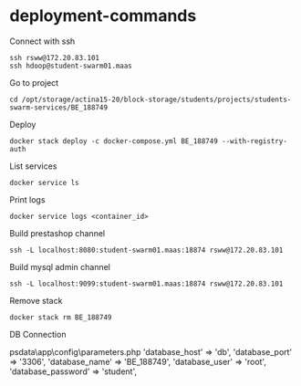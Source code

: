 # deployment-commands

Connect with ssh
```
ssh rsww@172.20.83.101
ssh hdoop@student-swarm01.maas
```

Go to project
```
cd /opt/storage/actina15-20/block-storage/students/projects/students-swarm-services/BE_188749
```

Deploy
```
docker stack deploy -c docker-compose.yml BE_188749 --with-registry-auth
```

List services
```
docker service ls
```

Print logs
```
docker service logs <container_id>
```

Build prestashop channel
```
ssh -L localhost:8080:student-swarm01.maas:18874 rsww@172.20.83.101
```

Build mysql admin channel
```
ssh -L localhost:9099:student-swarm01.maas:18874 rsww@172.20.83.101
```

Remove stack
```
docker stack rm BE_188749
```

DB Connection

psdata\app\config\parameters.php
'database_host' => 'db',
    'database_port' => '3306',
    'database_name' => 'BE_188749',
    'database_user' => 'root',
    'database_password' => 'student',

